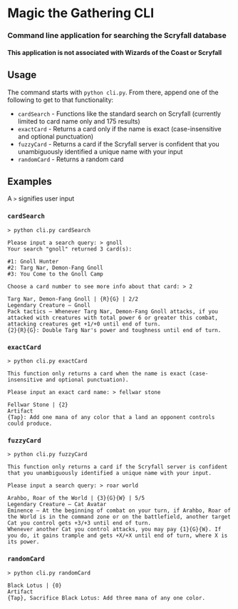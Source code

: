 # Magic the Gathering CLI
### Command line application for searching the Scryfall database
#### This application is not associated with Wizards of the Coast or Scryfall

## Usage
The command starts with `python cli.py`. From there, append one of the following to get to that functionality:

* `cardSearch` - Functions like the standard search on Scryfall (currently limited to card name only and 175 results)
* `exactCard` - Returns a card only if the name is exact (case-insensitive and optional punctuation)
* `fuzzyCard` - Returns a card if the Scryfall server is confident that you unambiguously identified a unique name with your input
* `randomCard` - Returns a random card

## Examples
A `>` signifies user input

### `cardSearch`
```
> python cli.py cardSearch

Please input a search query: > gnoll
Your search "gnoll" returned 3 card(s):

#1: Gnoll Hunter
#2: Targ Nar, Demon-Fang Gnoll
#3: You Come to the Gnoll Camp

Choose a card number to see more info about that card: > 2

Targ Nar, Demon-Fang Gnoll | {R}{G} | 2/2
Legendary Creature — Gnoll
Pack tactics — Whenever Targ Nar, Demon-Fang Gnoll attacks, if you attacked with creatures with total power 6 or greater this combat, attacking creatures get +1/+0 until end of turn.
{2}{R}{G}: Double Targ Nar's power and toughness until end of turn.
```

### `exactCard`
```
> python cli.py exactCard

This function only returns a card when the name is exact (case-insensitive and optional punctuation).

Please input an exact card name: > fellwar stone

Fellwar Stone | {2}
Artifact
{Tap}: Add one mana of any color that a land an opponent controls could produce.
```

### `fuzzyCard`
```
> python cli.py fuzzyCard

This function only returns a card if the Scryfall server is confident that you unambiguously identified a unique name with your input.

Please input a search query: > roar world

Arahbo, Roar of the World | {3}{G}{W} | 5/5
Legendary Creature — Cat Avatar
Eminence — At the beginning of combat on your turn, if Arahbo, Roar of the World is in the command zone or on the battlefield, another target Cat you control gets +3/+3 until end of turn.
Whenever another Cat you control attacks, you may pay {1}{G}{W}. If you do, it gains trample and gets +X/+X until end of turn, where X is its power.
```

### `randomCard`
```
> python cli.py randomCard

Black Lotus | {0}
Artifact
{Tap}, Sacrifice Black Lotus: Add three mana of any one color.
```
